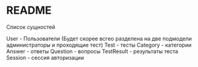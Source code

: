# README
Cписок сущностей

 User - Пользователи (Будет скорее всгео разделена на две подмодели администраторы и проходящие тест)
 Test - тесты
 Category - категории
 Answer - ответы
 Question - вопросы
 TestResult - результаты теста
 Session - сессия авторизации
